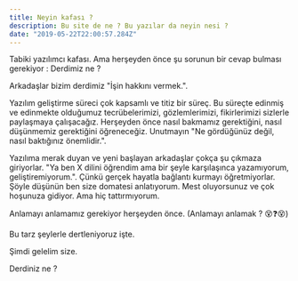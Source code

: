 ```yaml
---
title: Neyin kafası ?
description: Bu site de ne ? Bu yazılar da neyin nesi ?
date: "2019-05-22T22:00:57.284Z"
---
```


Tabiki yazılımcı kafası. Ama herşeyden önce şu sorunun bir cevap bulması gerekiyor : Derdimiz ne ?

Arkadaşlar bizim derdimiz "İşin hakkını vermek.".

Yazılım geliştirme süreci çok kapsamlı ve titiz bir süreç. Bu süreçte edinmiş ve edinmekte olduğumuz tecrübelerimizi, gözlemlerimizi, fikirlerimizi sizlerle paylaşmaya çalışacağız. Herşeyden önce nasıl bakmamız gerektiğini, nasıl düşünmemiz gerektiğini öğreneceğiz. Unutmayın "Ne gördüğünüz değil, nasıl baktığınız önemlidir.".

Yazılıma merak duyan ve yeni başlayan arkadaşlar çokça şu çıkmaza giriyorlar. "Ya ben X dilini öğrendim ama bir şeyle karşılaşınca yazamıyorum, geliştiremiyorum.". Çünkü gerçek hayatla bağlantı kurmayı öğretmiyorlar. Şöyle düşünün ben size domatesi anlatıyorum. Mest oluyorsunuz ve çok hoşunuza gidiyor. Ama hiç tattırmıyorum.

Anlamayı anlamamız gerekiyor herşeyden önce. (Anlamayı anlamak ? 😵❓😵)

Bu tarz şeylerle dertleniyoruz işte.

Şimdi gelelim size.

Derdiniz ne ?